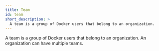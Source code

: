```yaml
---
title: Team
id: team
short_description: >
  A team is a group of Docker users that belong to an organization.
---
```


A team is a group of Docker users that belong to an organization. An organization can have multiple teams.